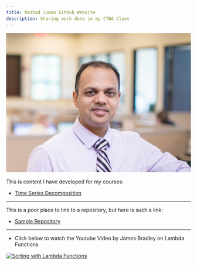 ```yaml
---
title: Nashad Juman GitHub Website
description: Sharing work done in my CTBA Class
---
```


![My Picture](/pics/NJ_Office.jpg)

This is content I have developed for my courses:
- [Time Series Decomposition](/TimeSeries/index.md)

------------------------------------------------------------------------------------

This is a poor place to link to a repository, but here is such a link:
- [Sample Repository](https://github.com/nashadjuman/sample)

------------------------------------------------------------------------------------

- Click below to watch the Youtube Video by James Bradley on Lambda Functions

[![Sorting with Lambda Functions](https://img.youtube.com/vi/UmUiu59e17Q/0.jpg)](http://www.youtube.com/watch?v=UmUiu59e17Q)
